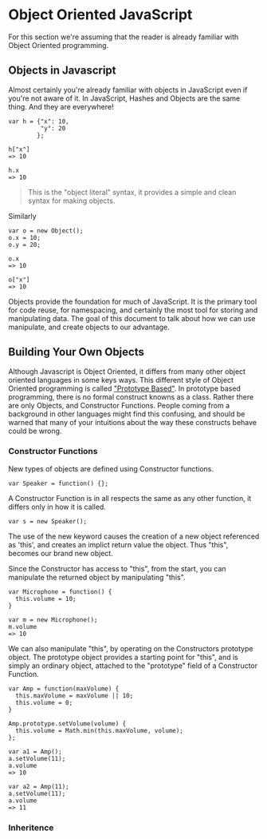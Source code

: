 # Object Oriented JavaScript #

For this section we're assuming that the reader is already familiar with Object
Oriented programming.

## Objects in Javascript ##

Almost certainly you're already familiar with objects in JavaScript even if
you're not aware of it. In JavaScript, Hashes and Objects are the same thing.
And they are everywhere!

    var h = {"x": 10,
             "y": 20
            };

    h["x"]
    => 10

    h.x
    => 10

> This is the "object literal" syntax, it provides a simple and clean syntax
> for making objects.

Similarly

    var o = new Object();
    o.x = 10;
    o.y = 20;

    o.x
    => 10

    o["x"]
    => 10

Objects provide the foundation for much of JavaScript. It is the primary tool
for code reuse, for namespacing, and certainly the most tool for storing and
manipulating data. The goal of this document to talk about how we can use
manipulate, and create objects to our advantage.

## Building Your Own Objects ##

Although Javascript is Object Oriented, it differs from many other object
oriented languages in some keys ways. This different style of Object Oriented
programming is called ["Prototype Based"](http://en.wikipedia.org/wiki/Prototype-based_programming).
In prototype based programming, there is no formal construct knowns as a class.
Rather there are only Objects, and Constructor Functions. People coming from a
background in other languages might find this confusing, and should be warned
that many of your intuitions about the way these constructs behave could be wrong.

### Constructor Functions ###

New types of objects are defined using Constructor functions.

    var Speaker = function() {};

A Constructor Function is in all respects the same as any other function, it
differs only in how it is called.

    var s = new Speaker();

The use of the new keyword causes the creation of a new object referenced as
'this', and creates an implict return value the object. Thus "this", becomes our
brand new object.

Since the Constructor has access to "this", from the start, you can manipulate
the returned object by manipulating "this".

    var Microphone = function() {
      this.volume = 10;
    }

    var m = new Microphone();
    m.volume
    => 10

We can also manipulate "this", by operating on the Constructors prototype
object. The prototype object provides a starting point for "this", and is
simply an ordinary object, attached to the "prototype" field of a Constructor
Function.

    var Amp = function(maxVolume) {
      this.maxVolume = maxVolume || 10;
      this.volume = 0;
    }

    Amp.prototype.setVolume(volume) {
      this.volume = Math.min(this.maxVolume, volume);
    };

    var a1 = Amp();
    a.setVolume(11);
    a.volume
    => 10

    var a2 = Amp(11);
    a.setVolume(11);
    a.volume
    => 11

### Inheritence ###
